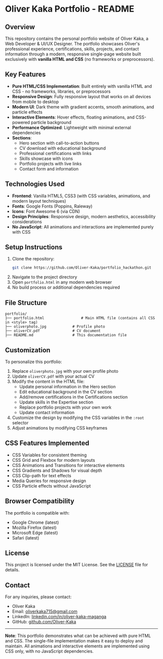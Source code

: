 # Oliver Kaka Portfolio - README

## Overview
This repository contains the personal portfolio website of Oliver Kaka, a Web Developer & UI/UX Designer. The portfolio showcases Oliver's professional experience, certifications, skills, projects, and contact information through a modern, responsive single-page website built exclusively with **vanilla HTML and CSS** (no frameworks or preprocessors).

## Key Features
- **Pure HTML/CSS Implementation**: Built entirely with vanilla HTML and CSS - no frameworks, libraries, or preprocessors
- **Responsive Design**: Fully responsive layout that works on all devices from mobile to desktop
- **Modern UI**: Dark theme with gradient accents, smooth animations, and particle effects
- **Interactive Elements**: Hover effects, floating animations, and CSS-powered particle background
- **Performance Optimized**: Lightweight with minimal external dependencies
- **Sections**:
  - Hero section with call-to-action buttons
  - CV download with educational background
  - Professional certifications with links
  - Skills showcase with icons
  - Portfolio projects with live links
  - Contact form and information

## Technologies Used
- **Frontend**: Vanilla HTML5, CSS3 (with CSS variables, animations, and modern layout techniques)
- **Fonts**: Google Fonts (Poppins, Raleway)
- **Icons**: Font Awesome 6 (via CDN)
- **Design Principles**: Responsive design, modern aesthetics, accessibility considerations
- **No JavaScript**: All animations and interactions are implemented purely with CSS

## Setup Instructions
1. Clone the repository:
   ```bash
   git clone https://github.com/Oliver-Kaka/portfolio_hackathon.git
   ```
2. Navigate to the project directory
3. Open `portfolio.html` in any modern web browser
4. No build process or additional dependencies required

## File Structure
```
portfolio/
├── portfolio.html                 # Main HTML file (contains all CSS in <style> tag)
├── oliverphoto.jpg            # Profile photo 
├── oliverCV.pdf               # CV document 
├── README.md                  # This documentation file
```

## Customization
To personalize this portfolio:
1. Replace `oliverphoto.jpg` with your own profile photo
2. Update `oliverCV.pdf` with your actual CV
3. Modify the content in the HTML file:
   - Update personal information in the Hero section
   - Edit educational background in the CV section
   - Add/remove certifications in the Certifications section
   - Update skills in the Expertise section
   - Replace portfolio projects with your own work
   - Update contact information
4. Customize the design by modifying the CSS variables in the `:root` selector
5. Adjust animations by modifying CSS keyframes

## CSS Features Implemented
- CSS Variables for consistent theming
- CSS Grid and Flexbox for modern layouts
- CSS Animations and Transitions for interactive elements
- CSS Gradients and Shadows for visual depth
- CSS Clip-path for text effects
- Media Queries for responsive design
- CSS Particle effects without JavaScript

## Browser Compatibility
The portfolio is compatible with:
- Google Chrome (latest)
- Mozilla Firefox (latest)
- Microsoft Edge (latest)
- Safari (latest)

## License
This project is licensed under the MIT License. See the [LICENSE](LICENSE) file for details.

## Contact
For any inquiries, please contact:
- Oliver Kaka
- Email: [oliverkaka715@gmail.com](mailto:oliverkaka715@gmail.com)
- LinkedIn: [linkedin.com/in/oliver-kaka-maganga](https://www.linkedin.com/in/oliver-kaka-maganga)
- GitHub: [github.com/Oliver-Kaka](https://github.com/Oliver-Kaka)

---

**Note**: This portfolio demonstrates what can be achieved with pure HTML and CSS. The single-file implementation makes it easy to deploy and maintain. All animations and interactive elements are implemented using CSS only, with no JavaScript dependencies.
